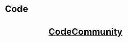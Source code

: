 # Code


<html>
  <body>
    <center>
    <a href="https://whatsapp.com/channel/0029VaAaGj2LCoX5oquBMd31"><h1>CodeCommunity</h1></a>
    </center>
    </body>
</html>
